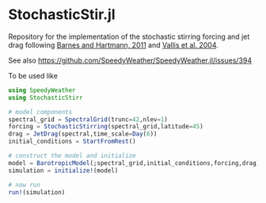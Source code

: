 # StochasticStir.jl

Repository for the implementation of the stochastic stirring forcing and jet drag following
[Barnes and Hartmann, 2011](https://journals.ametsoc.org/view/journals/atsc/68/12/jas-d-11-039.1.xml?tab_body=fulltext-display#bib14)
and [Vallis et al. 2004](https://journals.ametsoc.org/view/journals/atsc/61/3/1520-0469_2004_061_0264_amasdm_2.0.co_2.xml).

See also https://github.com/SpeedyWeather/SpeedyWeather.jl/issues/394

To be used like

```julia
using SpeedyWeather
using StochasticStirr

# model components
spectral_grid = SpectralGrid(trunc=42,nlev=1)   
forcing = StochasticStirring(spectral_grid,latitude=45)
drag = JetDrag(spectral,time_scale=Day(6))
initial_conditions = StartFromRest()

# construct the model and initialize
model = BarotropicModel(;spectral_grid,initial_conditions,forcing,drag)
simulation = initialize!(model)

# now run
run!(simulation)
```
